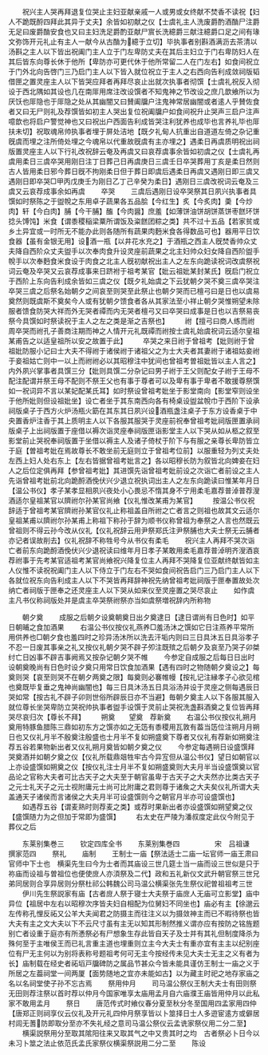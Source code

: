 <!-- { "loadSidebar": true } -->
　　祝兴主人哭再拜退复位哭止主妇亚献亲戚一人或男或女终献不焚香不读祝【妇人不跪既酹四拜此其异于丈夫】余皆如初献之仪【士虞礼主人洗废爵酌酒酳尸注爵无足曰废爵酳安食也又曰主妇洗足爵酌亚献尸賔长洗繶爵三献注繶爵口足之间有瑑文弥饰开元礼止有主人一献今从古酳为繶于立切】毕执事者别斟酒满沥去茶清以汤斟之主人以下皆出祝阖门主人立于门左卑防丈夫在其后主妇立于门右卑防妇人在其后皆东向尊长休于他所【卑防亦可更代休于他所常留二人在门左右】如食间祝立于门外北向告啓门三乃启门主人以下皆入就位祝立于主人之右西向告利成敛祠版韬借匣之置灵座主人以下皆哭应拜者再拜尽哀止出就次执事者彻馔【士虞礼祝反入彻设于西北隅如其设也几在南厞用席注改设馔者不知鬼神之节改设之庶几歆飨所以为厌饫也厞隐也于厞隐之处从其幽闇又曰賛阖牖户注鬼神常居幽闇或者逺人乎賛佐食者又曰无尸则礼及荐馔皆如初主人哭出复位祝阖牖户如食间祝升止哭声三启户注声噫歆也将启户警觉神也又曰祝出户西面告利成皆哭注利犹养也成毕也言养礼毕也厞扶未切】祝取魂帛帅执事者埋于屏处洁地【既夕礼甸人抗重出自道道左倚之杂记重旣虞而埋之注所倚处埋之今魂帛以代重故旣虞有主亦埋之】遇柔日再虞质明祝出祠版置灵座主人以下行礼改祝辞云奄及再虞又曰哀荐虞事余皆如初虞之仪【士虞礼再虞用柔日三虞卒哭用刚日注丁日葬己日再虞庚日三虞壬日卒哭葬用丁亥是柔日然则古人皆用柔日邪今葬日旣不拘刚柔日但于葬日即虞后遇柔日再虞又遇刚日即三虞又遇刚日即卒哭□甲丙戊庚壬为刚日乙丁己辛癸为柔日】遇刚日三虞改祝词云奄及三虞又云哀荐成事余如再虞
　　卒哭
　　三虞后遇刚日设卒哭祭其日夙兴执事者具馔如时祭陈之于盥帨之东用卓子蔬果各五品脍【今红生】炙【今炙肉】羮【今炒肉】轩【今白肉】脯【今干脯】醢【今肉醤】庶羞【如薄饼油饼胡饼蒸饼枣餻环饼捻头馎饨】米食【谓黍稷稲梁粟所谓饭及粢餻团粽之类】共不过十五品【若家贫或乡土异宜或一时所无不能办此则各随所有蔬果肉麪米食各得数品可也】器用平日饮食器【虽有金银无用】设酒一瓶【以井花水充之】于酒瓶之西主人旣焚香帅众丈夫降自西阶众丈夫盥手以次奉肉食升设灵座前蔬果之北主妇帅众妇女降自西阶盥手帨手以次奉麪食米食设于肉食之北主人旣初献祝出主人之左东向跪读祝词改虞祭祝词云奄及卒哭又云哀荐成事来日跻袝于祖考某官【妣云祖妣某封某氏】旣启门祝立于西阶上东向告利成余皆如三虞之仪【既夕礼始虞之下云犹朝夕哭不奠三虞卒哭注卒哭三虞之后祭名始朝夕之间哀至则哭至此祭止也朝夕哭而已檀弓曰是日也以虞易奠然则既虞斯不奠矣今人或有犹朝夕馈食者各从其家法至小祥止朝夕哭惟朔望未除服者馈食防哭大祥而外无哭者禫而内无哭者檀弓又曰卒哭曰成事是日也以吉祭易丧祭今具馔如时祭读祝于主人之左之类是渐之吉祭也】
　　祔【擅弓曰商人练而祔周卒哭而祔孔子善商注期而神之人情开元礼既禫而祔按士虞礼始虞祝词云适尔皇祖某甫告之以适皇祖所以安之故置于此】
　　卒哭之来日祔于曾祖考【妣则祔于曾祖妣防服小记曰士大夫不得祔于诸侯祔于诸祖父之为士大夫者其妻祔于诸祖姑妾祔于妾祖姑亡则中一以上而祔祔必以其昭穆注中犹间也曾祖考曽祖妣皆以主人言之】内外夙兴掌事者具馔三分【妣则具馔二分杂记曰男子祔于王父则配女子祔于王母不配注配谓并祭王母不配则不祭王父也有事于尊者可以及卑有事于卑者不敢援尊祭馔如一祝词异不言以某妃配某氏耳】如时祭设曾祖考妣坐于影堂南向【影堂窄则设坐于他所妣则但设祖妣坐】设亡者坐于其东南西向各有椅桌设盥盆帨巾于西阶下设承祠版桌子于西方火炉汤瓶火筯在其东其日夙兴设酒瓶盏注桌子于东方设香桌于中央置香炉注香于其上质明主人以下各服其服哭于灵座前祝奉曾祖考妣祠版匣置承祠版桌子上出祠版置于座借以褥次诣灵座奉祠版匣诣影堂主人以下哭从如从柩之叙至影堂前止哭祝奉祠版置于坐借以褥主人及诸子倚杖于阶下与有服之亲尊长卑防皆立于庭【曽祖考妣在焉故尊长不敢坐前无庭则立于曾祖考位前】以服重轻为列丈夫处左西上妇人处右东上【左右皆据曾祖考妣言之】各以昭穆长防为叙皆北向婢妾在妇人之后位定俱再拜【参曾祖考妣】其进馔先诣曾祖考妣前设之次诣亡者前设之主人先诣曾祖考妣前北向跪酹酒俛伏兴少退立祝执词出主人之左东向跪读曰惟某年月日【温公书仪】孝子某孝显相夙兴夜处小心畏忌不惰其身不宁用柔毛嘉荐普淖普荐溲酒适尔皇祖某官以隮祔尔孙某官尚飨【仪礼惟改某甫为某官】
　　按温公书仪祝辞适于曾祖考某官隮祔孙某官仪礼止称祖盖自所祔之亡者言之则祖也故其文云适尔皇祖某甫以隮祔尔孙某甫上称祖下称孙于辞为顺书仪称曾祖为奉祭之人言也然既云曾祖则不得云孙今改从仪礼【仪礼祝辞云用尹祭郑氏注尹祭脯也大夫士祭无云脯者亦记者误故削去】仪礼祝辞不称牲号今从书仪有柔毛
　　祝兴主人再拜不哭次诣亡者前东向跪酹酒俛伏兴少退祝读曰维年月日孝子某敢用柔毛嘉荐普淖明齐溲酒哀荐祔事于先考某官适祖考某官尚飨祝兴降复位主人再拜不哭降复位亚献终献皆如主人仪惟不读祝祝阖门主人以下侍立于门左右不哭如食间祝告启门三乃启门主人以下各就位祝东向告利成主人以下不哭皆再拜辞神祝先纳曾祖考妣祠版于匣奉置故处次纳亡者祠版于匣奉之还灵座主人以下哭从如来仪至灵座置之哭尽哀止
　　如作虞主凡书仪称祠版处并是虞主卒哭祭祔祭亦当如虞祭増祝辞内所称物






　　朝夕奠
　　成服之后朝夕设奠朝奠日出夕奠逮日【逮日谓尚有日色时】如平日朝晡之食加酒果
　　右温公书仪按仪礼燕养□羞汤沐之馔如它日注燕养平常所用供养也□朝夕食也羞四时之珍异汤沐所以洗去汗垢内则曰三日具沐五日具浴孝子不忍一日废其事亲之礼又按仪礼朝夕哭不辟子夘注既殡之后朝夕及哀至乃哭子卯桀纣亡日凶事不辟吉事阙焉又按杂记朝夕哭不帷
　　今参定自成服之后每日日出时设朝奠晚尚有日色时设夕奠只用常日饮食加酒果【遇有四时之物随朝夕奠设之】每奠则哭【哀至则哭不在朝夕两奠之限】每奠则必褰帷幔【按礼记注縁孝子心欲见棺也奠既毕复垂之鬼神尚幽闇也】每三日具沐汤五日具浴汤并设于灵座之侧每遇辰日哭如常【按古礼不辟子卯则世俗所辟辰日亦不当避】毎朝夕奠主人以下各服其服入就位尊长坐哭卑防立哭祝帅执事者盥手设馔于灵前止哭祝洗盏斟酒奠之复位皆再拜哭尽哀归次【尊长不拜】
　　朔奠　　望奠　荐新奠
　　右温公书仪按仪礼朔月奠用特豚鱼腊陈三鼎如初东方之馔亦如之无笾有黍稷用瓦敦有葢当笾位注朔月月朔日也又仪礼月半不殷奠注殷盛也士月半不复如朔盛奠下尊者又仪礼有荐新如朔奠注荐五谷若果物新出者又仪礼朔月奠皆如朝夕奠之仪
　　今参定每遇朔日设盛馔拜哭奠酒并如朝夕奠之仪【仪礼所载鼎爼牲牢古今异宐但从温公书仪】望日如朝官以上亦设盛馔如朔奠之仪【按仪礼注士月半不复如朔盛奠则大夫月半当设盛馔奠以官品论之官称大夫者可比古天子之大夫至于朝官虽卑于古天子之大夫然亦比类古天子之元士礼天子之元士视附庸元士尚可比附庸之君则尊于诸矦之大夫矣仪礼所谓大夫盖通天子诸侯而言诸侯之大夫月半可设盛馔则今之朝官月半亦可设盛馔也】
　　如遇荐五谷【谓麦熟时则荐麦之类】或荐时果新出者亦设盛馔如朔望奠之仪【盛馔随力为之但加于常即为盛馔】
　　右太史在严陵为潘叔度定此仪今附见于葬仪之后












　　东莱别集巻三
　　钦定四库全书
　　东莱别集巻四　　　　　宋　吕祖谦　撰家范四
　　祭礼
　　庙制
　　王制士一庙【祭法适士二庙一坛官师一庙王肃曰官师中下士也　横渠先生曰今为士者而其庙设三世几筵士当一庙而设三世似是只于祢庙而设祖与曽祖位也便使庻人亦湏祭及二代】政和五礼新仪文武升朝官祭三世兄弟同居则合享异居则分祭杜祁公韩魏公司马温公横渠张先生祭仪祀曽祖祖考三世
　　伊川先生祭説家有庙【古者庻人祭于寝士大夫祭于庙庻人无庙可立影堂】庙中异位【祖居中左右以昭穆次序皆夫妇自相配为位舅妇不同坐也】庙必有主【徐邈云左传称孔悝反祏又公羊大夫闻君之防摄主而往注义以为摄敛神主而已不暇待祭也皆大夫有主之文大夫以下不云尺寸虽有主无以知其形制然推义谓亦应有按防之铭旌题别亡者设重于庭亦有所慿祭必有尸想象生存此皆自天子及士并有其礼但制度降杀为殊何至于主唯侯王而已礼言重主道也埋重则立主今大夫士有重亦宜有主主以纪别座位有尸无主何以为别将表称号题祖考何可无主今按经传未见大夫士无主之义有者为长】庙制载在经史者祏塪戸牖碑防之属品节甚众今皆未能具谨仿王制士一庙之义于所居之左葢祠堂一间两厦【面势随地之宜亦未能如古】以为藏主时祀之地存家庙之名以名祠堂使子孙不忘古焉
　　祭用仲月
　　司马温公祭仪王制大夫士有田则祭无田则荐注祭以首时荐以仲月今国家唯享太庙用孟月自六庙濮王庙皆用仲月以此私家不敢用孟月
　　祭日
　　唐范传式时飨仪春分夏至秋分冬至国用四孟家用四仲【唐郑正则祠享仪云仪礼及开元礼四仲月祭享皆以卜筮择日士人多逰宦逺方或僻居村闾无蓍防即取分至亦不失礼经之意司马温公祭仪云孟诜家祭仪用二分二至】
　　横渠説祭用分至取其隂阳往来又取其气之中又贵其时之均　古者祭必卜日今以未习卜筮之法止依范氏孟氏家祭仪横渠祭説用二分二至
　　陈设
